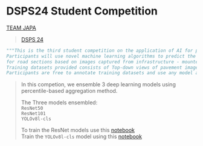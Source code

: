 # DSPS24 Student Competition

[TEAM JAPA](https://dsps-1e998.web.app/leaderboard)
> [DSPS 24](https://dsps-1e998.web.app/)
```python
"""This is the third student competition on the application of AI for pavement condition monitoring.
Participants will use novel machine learning algorithms to predict the pavement condition index (PCI)
for road sections based on images captured from infrastructure - mounted sensors. 
Training datasets provided consists of Top-down views of pavement image data and corresponding pavement condition indices. 
Participants are free to annotate training datasets and use any model architecture to predict the PCI of the road section."""
```

> In this competion, we ensemble 3 deep learning models using percentile-based aggregation method.
> 
> The Three models ensembled: <br>
> ```ResNet50``` <br>
> ```ResNet101``` <br>
> `YOLOv8l-cls` <br>
>
>To train the ResNet models use this [notebook](https://github.com/Blessing988/DSPS24/blob/main/Train-ResNet-Model-DSPS24.ipynb) <br>
> Train the ```YOLOv8l-cls``` model using this [notebook](https://github.com/Blessing988/DSPS24/blob/main/Train-YOLOv8-cls-model-DSPS24.ipynb)
